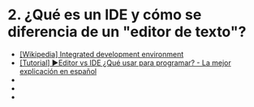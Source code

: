 # 2. ¿Qué es un IDE y cómo se diferencia de un "editor de texto"?

- [[Wikipedia] Integrated development environment](https://en.wikipedia.org/wiki/Integrated_development_environment)
- [[Tutorial] ▶️Editor vs IDE ¿Qué usar para programar? - La mejor explicación en español](https://www.youtube.com/watch?v=dx_sfmbV-bo)
-
-
-
